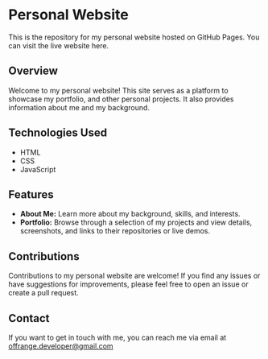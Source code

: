 # Personal Website

This is the repository for my personal website hosted on GitHub Pages. You can visit the live website here.

## Overview
Welcome to my personal website! This site serves as a platform to showcase my portfolio, and other personal projects. It also provides information about me and my background.

## Technologies Used
- HTML
- CSS
- JavaScript

## Features
- **About Me:** Learn more about my background, skills, and interests.
- **Portfolio:** Browse through a selection of my projects and view details, screenshots, and links to their repositories or live demos.


## Contributions
Contributions to my personal website are welcome! If you find any issues or have suggestions for improvements, please feel free to open an issue or create a pull request.

## Contact
If you want to get in touch with me, you can reach me via email at offrange.developer@gmail.com